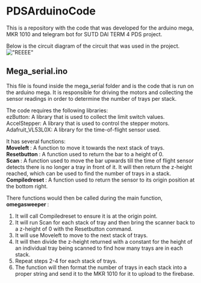 # PDSArduinoCode
This is a repository with the code that was developed for the arduino mega, MKR 1010 and telegram bot for SUTD DAI TERM 4 PDS project.

Below is the circuit diagram of the circuit that was used in the project.
!["REEEE"](https://github.com/Shockbob17/PDSArduinoCode/blob/main/Circuit_Diagram.png?raw=true)

## Mega_serial.ino
This file is found inside the mega_serial folder and is the code that is run on the arduino mega.
It is responsible for driving the motors and collecting the sensor readings in order to determine the number of trays per stack.

The code requires the following libraries: <br>
ezButton: A library that is used to collect the limit switch values. <br>
AccelStepper: A library that is used to control the stepper motors. <br>
Adafruit_VL53L0X: A library for the time-of-flight sensor used. <br>

It has several functions:<br>
<b>Moveleft </b>: A function to move it towards the next stack of trays. <br>
<b>Resetbutton </b>: A function used to return the bar to a height of 0.<br>
<b>Scan </b>: A function used to move the bar upwards till the time of flight sensor detects there is no longer a tray in front of it. It will then return the z-height reached, which can be used to find the number of trays in a stack. <br>
<b>Compiledreset </b>: A function used to return the sensor to its origin position at the bottom right.	

There functions would then be called during the main function, <b> omegasweeper </b>: <br>
1. It will call Compiledreset to ensure it is at the origin point. <br>
2. It will run Scan for each stack of tray and then bring the scanner back to a z-height of 0 with the Resetbutton command. <br>
3. It will use Moveleft to move to the next stack of trays. <br>
4. It will then divide the z-height returned with a constant for the height of an individual tray being scanned to find how many trays are in each stack. <br>
5. Repeat steps 2-4 for each stack of trays. <br>
6. The function will then format the number of trays in each stack into a proper string and send it to the MKR 1010 for it to upload to the firebase. <br>

